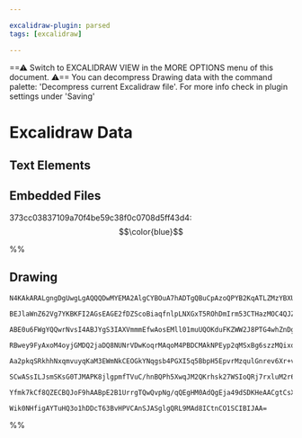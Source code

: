 ```yaml
---

excalidraw-plugin: parsed
tags: [excalidraw]

---
```

==⚠  Switch to EXCALIDRAW VIEW in the MORE OPTIONS menu of this document. ⚠== You can decompress Drawing data with the command palette: 'Decompress current Excalidraw file'. For more info check in plugin settings under 'Saving'


# Excalidraw Data

## Text Elements
## Embedded Files
373cc03837109a70f4be59c38f0c0708d5ff43d4: $$\color{blue}$$

%%
## Drawing
```compressed-json
N4KAkARALgngDgUwgLgAQQQDwMYEMA2AlgCYBOuA7hADTgQBuCpAzoQPYB2KqATLZMzYBXUtiRoIACyhQ4zZAHoFAc0JRJQgEYA6bGwC2CgF7N6hbEcK4OCtptbErHALRY8RMpWdx8Q1TdIEfARcZgRmBShcZQUebQBObR4aOiCEfQQOKGZuAG1wMFAwYogSbggARzwABgAVOAA2TRTiyFhEcsJ9aKR+EsxuZwBmbQBWPsgYbmqJiAoSdW4AdlnJ

BEJlaWnZ62Vg7YKBKFI2AGsEAGE2fDZScoBiaqfnlpLNXGxT5ROhDmIrm53CTHazMOC4QJZV6QABmhHw+AAyrB9hJJB8NIFoRBmMczggAOoLSTcACMs1xJ3OyJgqPQgg82J+mw44RyaHJhwgbHB2DUUw5T1mPz+rOY7NQHCECIpCAQxG4owaABZ4g1ZowWOwuGg+FzNaxOAA5Thibg8Umk+LxAAcVtJ6q5QjgxFwUHlZKWyqGpKWvt9Np4etapWY

ABE0u6FWgYQQwrNvsI4ABJYgS3IAXVmmmEfwAosEMll01muUQOKduFKZWW2J8PTG4whZnDgqnykMlkNsNhqkMbZ3SdV4rgltUYcrNAhRvFsP2YdVe2ObcRRjCJ0NiMrscx3OJUPlWmBOUfSYdSyHCH8sOVcNVsTDyBl22hq/gKVEoEIJRBEH8r8o2LYCccBVtK+AFAAvn0RQlGUEiki6cBLHsAAaPAAFIUNUQinIiABi+DVBQQgALLYu0+4QIE2B

RBwey9FyAxoM4oyjGMDQ2jaDQ8NUNrVDwKoqrMAqoM4PBDCMAkNPEyp2qMSxBg6szzMQixoPESxjKs6ybFA3ANOMXK7HSMxcpS+IArcDykggtm2di7yfImvz/Nc1nAuQHBghCmT6S28JIiiVEMmUH5UoSxLmuF+I0nSOLXGFXLMpIYoSieJQ8h8/JkkKXIuSmaZ5BeJSPrgz7RpK4GzFexA3hIuCkkyubEGl3CwSUlHcEMhzQeZcqVZa1oDppwYl

Aa2pkqSRkhhNxqmvuyqKaM3EWmNkCEOGkYNqgsb4PGXI5q5BbpH5EpvrMzqulGnrev6Xr+vEszlpWr7VbW9aVXtYRQeAF4QLgcBwMibr7rB0BrBk5REHprwMIQCAUAAQh8Xwim5gIPOu2MwnD2AiJCUDJu6+jIhFVlAug9z2XZjElPjpCE8T6Qo856MU+UILeeChN4wTfnM/o+GBXFIWJQqfQQAzTMk2T+JEmpJK6pL0sC7LeLUsF5ShRLBRS/zW

SCwASsILJsmSKsG0TJMAPK8jlgpmfTVuC/hnBQPh5XwqJM2QKrhsk27WSIoQRj7rxluM2r6S1FgUAAIIwzq6DBDC/l6/71vpCDpAJ4zbAUGsuCVRdGcuyTeZ/PH+eFyElUAzXfNRwH6TVycFC1PAVHo3Du4nAiqHddUDTaEM3p8b6QaqhJkt99c+AAJrdaScR+vEfFLEsM6cSsetGGwBjtfqBBCPupLaF63HxGexR9c7zdZ/oJuuW1Eg95L3wkCH

Yfmk7kCf8QZECBQJoF9hAABpE2B1UrrgTQwQvpNg/qQEgHM0AdQgEja49dSDKHeAACgtCsXgvpqDEKIdUMYABKbERsEDKGlBCcoOD8ESRmLwIYbDWGkIoaMahUFI6EzlucO2UBtTnXeqVJ8CBaHXmQfRI+IZMiwPgdwY4p9ZjYCICA1Aajmxcg4OVfcujZjCCgOWIxpBT78L1nYAAVggWizBEQGLgJA6BBi4E7W+nokoHxRGMFqAffACjOpd21mk

Wik0NHfigAYTuHQ3o1hDDcT63BvHPVCAnSJASglgQRL9MAd8ICtnCO1SCIBIJAA=
```
%%